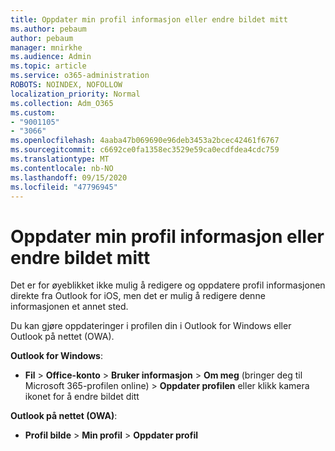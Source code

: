 ```yaml
---
title: Oppdater min profil informasjon eller endre bildet mitt
ms.author: pebaum
author: pebaum
manager: mnirkhe
ms.audience: Admin
ms.topic: article
ms.service: o365-administration
ROBOTS: NOINDEX, NOFOLLOW
localization_priority: Normal
ms.collection: Adm_O365
ms.custom:
- "9001105"
- "3066"
ms.openlocfilehash: 4aaba47b069690e96deb3453a2bcec42461f6767
ms.sourcegitcommit: c6692ce0fa1358ec3529e59ca0ecdfdea4cdc759
ms.translationtype: MT
ms.contentlocale: nb-NO
ms.lasthandoff: 09/15/2020
ms.locfileid: "47796945"
---
```

# <a name="update-my-profile-information-or-change-my-picture"></a>Oppdater min profil informasjon eller endre bildet mitt

Det er for øyeblikket ikke mulig å redigere og oppdatere profil informasjonen direkte fra Outlook for iOS, men det er mulig å redigere denne informasjonen et annet sted. 

Du kan gjøre oppdateringer i profilen din i Outlook for Windows eller Outlook på nettet (OWA). 

**Outlook for Windows**: 

- **Fil**  >  **Office-konto**  >  **Bruker informasjon**  >  **Om meg** (bringer deg til Microsoft 365-profilen online) > **Oppdater profilen** eller klikk kamera ikonet for å endre bildet ditt  
  
**Outlook på nettet (OWA)**: 

- **Profil bilde**  >  **Min profil**  >  **Oppdater profil**
